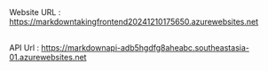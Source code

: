 ##
Website URL : https://markdowntakingfrontend20241210175650.azurewebsites.net

##
API Url : https://markdownapi-adb5hgdfg8aheabc.southeastasia-01.azurewebsites.net
